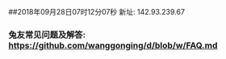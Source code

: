 ##2018年09月28日07时12分07秒 新址: 142.93.239.67
### 兔友常见问题及解答: https://github.com/wanggonging/d/blob/w/FAQ.md
